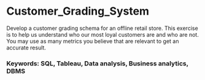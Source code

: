 # Customer_Grading_System
Develop a customer grading schema for an offline retail store. This exercise is to help us understand who our most loyal customers are and who are not. You may use as many metrics you believe that are relevant to get an accurate result. 

### Keywords: SQL, Tableau, Data analysis, Business analytics, DBMS
